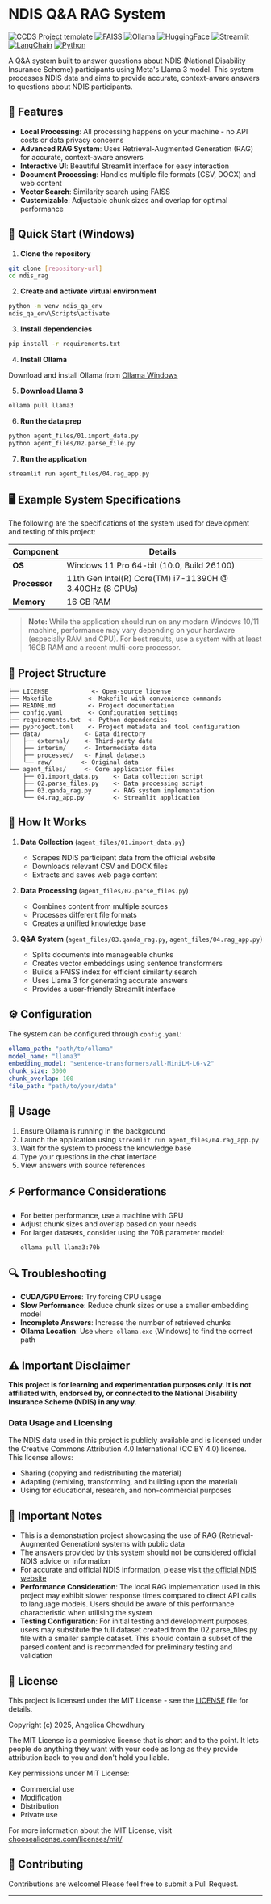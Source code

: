 # NDIS Q&A RAG System

[![CCDS Project template](https://img.shields.io/badge/CCDS-Project%20template-328F97?logo=cookiecutter)](https://cookiecutter-data-science.drivendata.org/)
[![FAISS](https://img.shields.io/badge/FAISS-Vector%20Search-00A98F?logo=facebook)](https://github.com/facebookresearch/faiss)
[![Ollama](https://img.shields.io/badge/Ollama-Local%20LLM-7C3AED?logo=ollama)](https://ollama.ai)
[![HuggingFace](https://img.shields.io/badge/HuggingFace-Transformers-FF6B6B?logo=huggingface)](https://huggingface.co)
[![Streamlit](https://img.shields.io/badge/Streamlit-Web%20App-FF4B4B?logo=streamlit)](https://streamlit.io)
[![LangChain](https://img.shields.io/badge/LangChain-Framework-00A67E?logo=langchain)](https://python.langchain.com)
[![Python](https://img.shields.io/badge/Python-3.8%2B-3776AB?logo=python)](https://www.python.org)

A Q&A system built to answer questions about NDIS (National Disability Insurance Scheme) participants using Meta's Llama 3 model. This system processes NDIS data and aims to provide accurate, context-aware answers to questions about NDIS participants.

## 🌟 Features

- **Local Processing**: All processing happens on your machine - no API costs or data privacy concerns
- **Advanced RAG System**: Uses Retrieval-Augmented Generation (RAG) for accurate, context-aware answers
- **Interactive UI**: Beautiful Streamlit interface for easy interaction
- **Document Processing**: Handles multiple file formats (CSV, DOCX) and web content
- **Vector Search**: Similarity search using FAISS
- **Customizable**: Adjustable chunk sizes and overlap for optimal performance

## 🚀 Quick Start (Windows)

1. **Clone the repository**

```bash
git clone [repository-url]
cd ndis_rag
```

2. **Create and activate virtual environment**

```bash
python -m venv ndis_qa_env
ndis_qa_env\Scripts\activate
```

3. **Install dependencies**

```bash
pip install -r requirements.txt
```

4. **Install Ollama**

Download and install Ollama from [Ollama Windows](https://ollama.com/download/windows)

5. **Download Llama 3**

```bash
ollama pull llama3
```

6. **Run the data prep**

```bash
python agent_files/01.import_data.py
python agent_files/02.parse_file.py
```

7. **Run the application**

```bash
streamlit run agent_files/04.rag_app.py
```

## 🖥️ Example System Specifications

The following are the specifications of the system used for development and testing of this project:

| Component         | Details                                                      |
|-------------------|--------------------------------------------------------------|
| **OS**            | Windows 11 Pro 64-bit (10.0, Build 26100)                    |
| **Processor**     | 11th Gen Intel(R) Core(TM) i7-11390H @ 3.40GHz (8 CPUs)      |
| **Memory**        | 16 GB RAM                                                    |

> **Note:** While the application should run on any modern Windows 10/11 machine, performance may vary depending on your hardware (especially RAM and CPU). For best results, use a system with at least 16GB RAM and a recent multi-core processor.

## 📁 Project Structure

```
├── LICENSE            <- Open-source license
├── Makefile          <- Makefile with convenience commands
├── README.md         <- Project documentation
├── config.yaml       <- Configuration settings
├── requirements.txt  <- Python dependencies
├── pyproject.toml    <- Project metadata and tool configuration
├── data/            <- Data directory
│   ├── external/    <- Third-party data
│   ├── interim/     <- Intermediate data
│   ├── processed/   <- Final datasets
│   └── raw/        <- Original data
└── agent_files/     <- Core application files
    ├── 01.import_data.py    <- Data collection script
    ├── 02.parse_files.py    <- Data processing script
    ├── 03.qanda_rag.py      <- RAG system implementation
    └── 04.rag_app.py        <- Streamlit application
```

## 🔧 How It Works

1. **Data Collection** (`agent_files/01.import_data.py`)

   - Scrapes NDIS participant data from the official website
   - Downloads relevant CSV and DOCX files
   - Extracts and saves web page content

2. **Data Processing** (`agent_files/02.parse_files.py`)

   - Combines content from multiple sources
   - Processes different file formats
   - Creates a unified knowledge base

3. **Q&A System** (`agent_files/03.qanda_rag.py`, `agent_files/04.rag_app.py`)
   - Splits documents into manageable chunks
   - Creates vector embeddings using sentence transformers
   - Builds a FAISS index for efficient similarity search
   - Uses Llama 3 for generating accurate answers
   - Provides a user-friendly Streamlit interface

## ⚙️ Configuration

The system can be configured through `config.yaml`:

```yaml
ollama_path: "path/to/ollama"
model_name: "llama3"
embedding_model: "sentence-transformers/all-MiniLM-L6-v2"
chunk_size: 3000
chunk_overlap: 100
file_path: "path/to/your/data"
```

## 🎯 Usage

1. Ensure Ollama is running in the background
2. Launch the application using `streamlit run agent_files/04.rag_app.py`
3. Wait for the system to process the knowledge base
4. Type your questions in the chat interface
5. View answers with source references

## ⚡ Performance Considerations

- For better performance, use a machine with GPU
- Adjust chunk sizes and overlap based on your needs
- For larger datasets, consider using the 70B parameter model:
  ```bash
  ollama pull llama3:70b
  ```

## 🔍 Troubleshooting

- **CUDA/GPU Errors**: Try forcing CPU usage
- **Slow Performance**: Reduce chunk sizes or use a smaller embedding model
- **Incomplete Answers**: Increase the number of retrieved chunks
- **Ollama Location**: Use `where ollama.exe` (Windows) to find the correct path

## ⚠️ Important Disclaimer

**This project is for learning and experimentation purposes only. It is not affiliated with, endorsed by, or connected to the National Disability Insurance Scheme (NDIS) in any way.**

### Data Usage and Licensing

The NDIS data used in this project is publicly available and is licensed under the Creative Commons Attribution 4.0 International (CC BY 4.0) license. This license allows:

- Sharing (copying and redistributing the material)
- Adapting (remixing, transforming, and building upon the material)
- Using for educational, research, and non-commercial purposes

## 📝 Important Notes

- This is a demonstration project showcasing the use of RAG (Retrieval-Augmented Generation) systems with public data
- The answers provided by this system should not be considered official NDIS advice or information
- For accurate and official NDIS information, please visit [the official NDIS website](https://www.ndis.gov.au)
- **Performance Consideration**: The local RAG implementation used in this project may exhibit slower response times compared to direct API calls to language models. Users should be aware of this performance characteristic when utilising the system
- **Testing Configuration**: For initial testing and development purposes, users may substitute the full dataset created from the 02.parse_files.py file with a smaller sample dataset. This should contain a subset of the parsed content and is recommended for preliminary testing and validation

## 📝 License

This project is licensed under the MIT License - see the [LICENSE](LICENSE) file for details.

Copyright (c) 2025, Angelica Chowdhury

The MIT License is a permissive license that is short and to the point. It lets people do anything they want with your code as long as they provide attribution back to you and don't hold you liable.

Key permissions under MIT License:

- Commercial use
- Modification
- Distribution
- Private use

For more information about the MIT License, visit [choosealicense.com/licenses/mit/](https://choosealicense.com/licenses/mit/)

## 🤝 Contributing

Contributions are welcome! Please feel free to submit a Pull Request.

---
